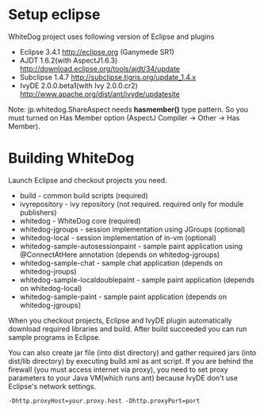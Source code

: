 # Setup eclipse #

WhiteDog project uses following version of Eclipse and plugins

  * Eclipse 3.4.1 http://eclipse.org (Ganymede SR1)
  * AJDT 1.6.2(with AspectJ1.6.3) http://download.eclipse.org/tools/ajdt/34/update
  * Subclipse 1.4.7 http://subclipse.tigris.org/update_1.4.x
  * IvyDE 2.0.0.beta1(with Ivy 2.0.0.cr2) http://www.apache.org/dist/ant/ivyde/updatesite

Note: jp.whitedog.ShareAspect needs **hasmember()** type pattern. So you must turned on Has Member option (AspectJ Compiler -> Other -> Has Member).

# Building WhiteDog #

Launch Eclipse and checkout projects you need.

  * build - common build scripts (required)
  * ivyrepository - ivy repository (not required. required only for module publishers)
  * whitedog - WhiteDog core (required)
  * whitedog-jgroups - session implementation using JGroups (optional)
  * whitedog-local - session implementation of in-vm (optional)
  * whitedog-sample-autosessionpaint - sample paint application using @ConnectAtHere annotation (depends on whitedog-jgroups)
  * whitedog-sample-chat - sample chat application (depends on whitedog-jroups)
  * whitedog-sample-localdoublepaint - sample paint application (depends on whitedog-local)
  * whitedog-sample-paint - sample paint application (depends on whitedog-jgroups)

When you checkout projects, Eclipse and IvyDE plugin automatically download required libraries and build. After build succeeded you can run sample programs in Eclipse.

You can also create jar file (into dist directory) and gather required jars (into dist/lib directory) by executing build.xml as ant script. If you are behind the firewall (you must access internet via proxy), you need to set proxy parameters to your Java VM(which runs ant) because IvyDE don't use Eclipse's network settings.

```
-Dhttp.proxyHost=your.proxy.host -Dhttp.proxyPort=port
```